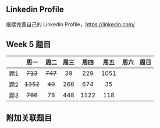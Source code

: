 ## Linkedin Profile

继续完善自己的 Linkedin Profile，https://linkedin.com/

## Week 5 题目
|       | 周一    | 周二   |  周三 |   周四 |   周五  | 周六 |  周日 |
| :----:| :----: | :----:|:----:  |:----: |:----: |:----:|:----: |
| 题1   |~~713~~ |~~747~~|39      |229   |1051    | 
| 题2   |~~1352~~|~~40~~ |268     |674   | 35     |    
| 题3   |~~766~~ |78     |448     |1122  |118     |    


## 附加关联题目
